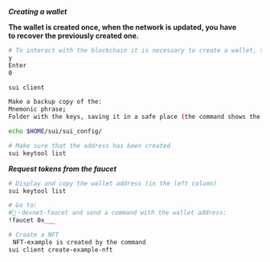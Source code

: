 ***Creating a wallet***

**The wallet is created once, when the network is updated, you have to recover the previously created one.**
```bash
# To interact with the blockchain it is necessary to create a wallet, to do this you need to run the command below, answer the first questions:
y
Enter
0

sui client

Make a backup copy of the:
Mnemonic phrase;
Folder with the keys, saving it in a safe place (the command shows the path)

echo $HOME/sui/sui_config/

# Make sure that the address has been created
sui keytool list
```
***Request tokens from the faucet***
```bash
# Display and copy the wallet address (in the left column)
sui keytool list

# Go to:
#🚰・devnet-faucet and send a command with the wallet address:
!faucet 0x___

# Create a NFT
⠀NFT-example is created by the command
sui client create-example-nft
```
